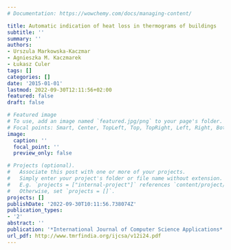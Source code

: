 ```yaml
---
# Documentation: https://wowchemy.com/docs/managing-content/

title: Automatic indication of heat loss in thermograms of buildings
subtitle: ''
summary: ''
authors:
- Urszula Markowska-Kaczmar
- Agnieszka M. Kaczmarek
- Łukasz Culer
tags: []
categories: []
date: '2015-01-01'
lastmod: 2022-09-30T12:11:56+02:00
featured: false
draft: false

# Featured image
# To use, add an image named `featured.jpg/png` to your page's folder.
# Focal points: Smart, Center, TopLeft, Top, TopRight, Left, Right, BottomLeft, Bottom, BottomRight.
image:
  caption: ''
  focal_point: ''
  preview_only: false

# Projects (optional).
#   Associate this post with one or more of your projects.
#   Simply enter your project's folder or file name without extension.
#   E.g. `projects = ["internal-project"]` references `content/project/deep-learning/index.md`.
#   Otherwise, set `projects = []`.
projects: []
publishDate: '2022-09-30T10:11:56.738074Z'
publication_types:
- '2'
abstract: ''
publication: '*International Journal of Computer Science Applications*'
url_pdf: http://www.tmrfindia.org/ijcsa/v12i24.pdf
---
```


